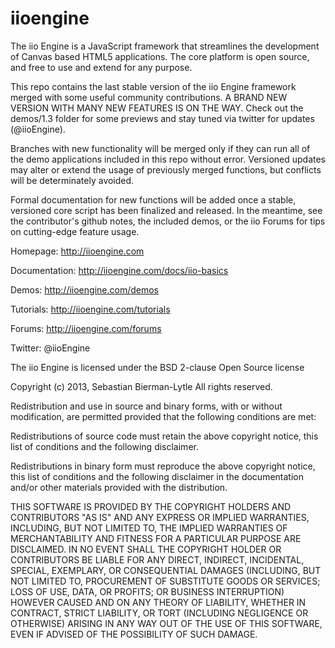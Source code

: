 iioengine
=========

The iio Engine is a JavaScript framework that streamlines the development of Canvas based HTML5 applications. The core platform is open source, and free to use and extend for any purpose.

This repo contains the last stable version of the iio Engine framework merged with some useful community contributions. A BRAND NEW VERSION WITH MANY NEW FEATURES IS ON THE WAY. Check out the demos/1.3 folder for some previews and stay tuned via twitter for updates (@iioEngine).

Branches with new functionality will be merged only if they can run all of the demo applications included in this repo without error. Versioned updates may alter or extend the usage of previously merged functions, but conflicts will be determinately avoided.

Formal documentation for new functions will be added once a stable, versioned core script has been finalized and released. In the meantime, see the contributor's github notes, the included demos, or the iio Forums for tips on cutting-edge feature usage.

Homepage: http://iioengine.com

Documentation: http://iioengine.com/docs/iio-basics

Demos: http://iioengine.com/demos

Tutorials: http://iioengine.com/tutorials

Forums: http://iioengine.com/forums

Twitter: @iioEngine


The iio Engine is licensed under the BSD 2-clause Open Source license

Copyright (c) 2013, Sebastian Bierman-Lytle
All rights reserved.

Redistribution and use in source and binary forms, with or without modification, 
are permitted provided that the following conditions are met:

Redistributions of source code must retain the above copyright notice, this list 
of conditions and the following disclaimer.

Redistributions in binary form must reproduce the above copyright notice, this
list of conditions and the following disclaimer in the documentation and/or other 
materials provided with the distribution.

THIS SOFTWARE IS PROVIDED BY THE COPYRIGHT HOLDERS AND CONTRIBUTORS "AS IS" AND 
ANY EXPRESS OR IMPLIED WARRANTIES, INCLUDING, BUT NOT LIMITED TO, THE IMPLIED 
WARRANTIES OF MERCHANTABILITY AND FITNESS FOR A PARTICULAR PURPOSE ARE DISCLAIMED. 
IN NO EVENT SHALL THE COPYRIGHT HOLDER OR CONTRIBUTORS BE LIABLE FOR ANY DIRECT, 
INDIRECT, INCIDENTAL, SPECIAL, EXEMPLARY, OR CONSEQUENTIAL DAMAGES (INCLUDING, BUT 
NOT LIMITED TO, PROCUREMENT OF SUBSTITUTE GOODS OR SERVICES; LOSS OF USE, DATA, 
OR PROFITS; OR BUSINESS INTERRUPTION) HOWEVER CAUSED AND ON ANY THEORY OF LIABILITY, 
WHETHER IN CONTRACT, STRICT LIABILITY, OR TORT (INCLUDING NEGLIGENCE OR OTHERWISE) 
ARISING IN ANY WAY OUT OF THE USE OF THIS SOFTWARE, EVEN IF ADVISED OF THE 
POSSIBILITY OF SUCH DAMAGE.
